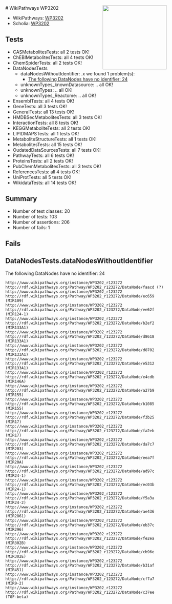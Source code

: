 <img style="float: right; width: 200px" src="https://upload.wikimedia.org/wikipedia/commons/thumb/8/83/Wplogo_with_text_500.png/640px-Wplogo_with_text_500.png" />
# WikiPathways WP3202

* WikiPathways: [WP3202](https://new.wikipathways.org/pathways/WP3202)
* Scholia: [WP3202](https://scholia.toolforge.org/wikipathways/WP3202)
## Tests
* CASMetabolitesTests: all 2 tests OK!
* ChEBIMetabolitesTests: all 4 tests OK!
* ChemSpiderTests: all 2 tests OK!
* DataNodesTests
    * dataNodesWithoutIdentifier: .x we found 1 problem(s):
        * [The following DataNodes have no identifier: 24](#8792c4b3)
    * unknownTypes_knownDatasource: .. all OK!
    * unknownTypes: .. all OK!
    * unknownTypes_Reactome: .. all OK!
* EnsemblTests: all 4 tests OK!
* GeneTests: all 3 tests OK!
* GeneralTests: all 13 tests OK!
* HMDBSecMetabolitesTests: all 3 tests OK!
* InteractionTests: all 8 tests OK!
* KEGGMetaboliteTests: all 2 tests OK!
* LIPIDMAPSTests: all 1 tests OK!
* MetaboliteStructureTests: all 1 tests OK!
* MetabolitesTests: all 15 tests OK!
* OudatedDataSourcesTests: all 7 tests OK!
* PathwayTests: all 6 tests OK!
* ProteinsTests: all 2 tests OK!
* PubChemMetabolitesTests: all 3 tests OK!
* ReferencesTests: all 4 tests OK!
* UniProtTests: all 5 tests OK!
* WikidataTests: all 14 tests OK!


## Summary

* Number of test classes: 20
* Number of tests: 103
* Number of assertions: 206
* Number of fails: 1

## Fails

<a name="8792c4b3" />

## DataNodesTests.dataNodesWithoutIdentifier

The following DataNodes have no identifier: 24
```
http://www.wikipathways.org/instance/WP3202_r123272 http://rdf.wikipathways.org/Pathway/WP3202_r123272/DataNode/faacd (?)
http://www.wikipathways.org/instance/WP3202_r123272 http://rdf.wikipathways.org/Pathway/WP3202_r123272/DataNode/ec659 (MIR109)
http://www.wikipathways.org/instance/WP3202_r123272 http://rdf.wikipathways.org/Pathway/WP3202_r123272/DataNode/ee62f (MIR124-1)
http://www.wikipathways.org/instance/WP3202_r123272 http://rdf.wikipathways.org/Pathway/WP3202_r123272/DataNode/b2ef2 (MIR133A1)
http://www.wikipathways.org/instance/WP3202_r123272 http://rdf.wikipathways.org/Pathway/WP3202_r123272/DataNode/d8618 (MIR133A1)
http://www.wikipathways.org/instance/WP3202_r123272 http://rdf.wikipathways.org/Pathway/WP3202_r123272/DataNode/d8702 (MIR133A1)
http://www.wikipathways.org/instance/WP3202_r123272 http://rdf.wikipathways.org/Pathway/WP3202_r123272/DataNode/e5312 (MIR133A1)
http://www.wikipathways.org/instance/WP3202_r123272 http://rdf.wikipathways.org/Pathway/WP3202_r123272/DataNode/e4cdb (MIR146A)
http://www.wikipathways.org/instance/WP3202_r123272 http://rdf.wikipathways.org/Pathway/WP3202_r123272/DataNode/a27b9 (MIR155)
http://www.wikipathways.org/instance/WP3202_r123272 http://rdf.wikipathways.org/Pathway/WP3202_r123272/DataNode/b1085 (MIR155)
http://www.wikipathways.org/instance/WP3202_r123272 http://rdf.wikipathways.org/Pathway/WP3202_r123272/DataNode/f3b25 (MIR17)
http://www.wikipathways.org/instance/WP3202_r123272 http://rdf.wikipathways.org/Pathway/WP3202_r123272/DataNode/fa2eb (MIR17)
http://www.wikipathways.org/instance/WP3202_r123272 http://rdf.wikipathways.org/Pathway/WP3202_r123272/DataNode/da7c7 (MIR203)
http://www.wikipathways.org/instance/WP3202_r123272 http://rdf.wikipathways.org/Pathway/WP3202_r123272/DataNode/eea7f (MIR20A)
http://www.wikipathways.org/instance/WP3202_r123272 http://rdf.wikipathways.org/Pathway/WP3202_r123272/DataNode/ad97c (MIR24-1)
http://www.wikipathways.org/instance/WP3202_r123272 http://rdf.wikipathways.org/Pathway/WP3202_r123272/DataNode/ec03b (MIR24-1)
http://www.wikipathways.org/instance/WP3202_r123272 http://rdf.wikipathways.org/Pathway/WP3202_r123272/DataNode/f5a3a (MIR24-2)
http://www.wikipathways.org/instance/WP3202_r123272 http://rdf.wikipathways.org/Pathway/WP3202_r123272/DataNode/ae436 (MIR2861)
http://www.wikipathways.org/instance/WP3202_r123272 http://rdf.wikipathways.org/Pathway/WP3202_r123272/DataNode/eb37c (MIR296)
http://www.wikipathways.org/instance/WP3202_r123272 http://rdf.wikipathways.org/Pathway/WP3202_r123272/DataNode/fe2ea (MIR302B)
http://www.wikipathways.org/instance/WP3202_r123272 http://rdf.wikipathways.org/Pathway/WP3202_r123272/DataNode/cb96e (MIR302E)
http://www.wikipathways.org/instance/WP3202_r123272 http://rdf.wikipathways.org/Pathway/WP3202_r123272/DataNode/b31af (MIR451)
http://www.wikipathways.org/instance/WP3202_r123272 http://rdf.wikipathways.org/Pathway/WP3202_r123272/DataNode/cf7a7 (MIR9-2)
http://www.wikipathways.org/instance/WP3202_r123272 http://rdf.wikipathways.org/Pathway/WP3202_r123272/DataNode/c37ee (TGF-beta)
```

